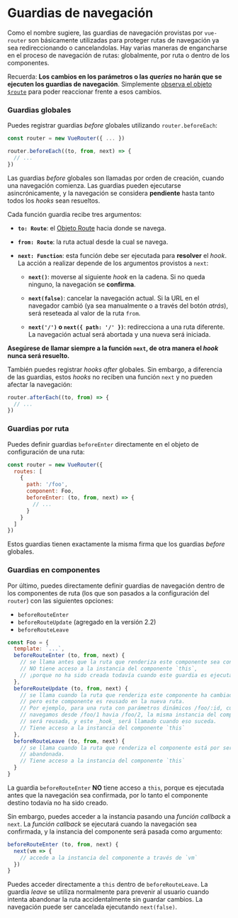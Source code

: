 # Guardias de navegación

Como el nombre sugiere, las guardias de navegación provistas por `vue-router` son básicamente utilizadas para proteger rutas de navegación ya sea redireccionando o cancelandolas. Hay varias maneras de engancharse en el proceso de navegación de rutas: globalmente, por ruta o dentro de los componentes.

Recuerda: **Los cambios en los parámetros o las _queries_ no harán que se ejecuten los guardias de navegación**. Simplemente [observa el objeto `$route`](../essentials/dynamic-matching.md#reacting-to-params-changes) para poder reaccionar frente a esos cambios.

### Guardias globales

Puedes registrar guardias _before_ globales utilizando `router.beforeEach`:

``` js
const router = new VueRouter({ ... })

router.beforeEach((to, from, next) => {
  // ...
})
```

Las guardias _before_ globales son llamadas por orden de creación, cuando una navegación comienza. Las guardias pueden ejecutarse asincrónicamente, y la navegación se considera **pendiente** hasta tanto todos los _hooks_ sean resueltos. 

Cada función guardia recibe tres argumentos:

- **`to: Route`**: el [Objeto Route](../api/route-object.md) hacia donde se navega.

- **`from: Route`**: la ruta actual desde la cual se navega.

- **`next: Function`**: esta función debe ser ejecutada para **resolver** el _hook_. La acción a realizar depende de los argumentos provistos a `next`:

  - **`next()`**: moverse al siguiente _hook_ en la cadena. Si no queda ninguno, la navegación se **confirma**.

  - **`next(false)`**: cancelar la navegación actual. Si la URL en el navegador cambió (ya sea manualmente o a través del botón _atrás_), será reseteada al valor de la ruta `from`.

  - **`next('/')` o `next({ path: '/' })`**: redirecciona a una ruta diferente. La navegación actual será abortada y una nueva será iniciada.

**Asegúrese de llamar siempre a la función `next`, de otra manera el _hook_ nunca será resuelto.**

También puedes registrar _hooks after_ globales. Sin embargo, a diferencia de las guardias, estos _hooks_ no reciben una función `next` y no pueden afectar la navegación:

``` js
router.afterEach((to, from) => {
  // ...
})
```

### Guardias por ruta

Puedes definir guardias `beforeEnter` directamente en el objeto de configuración de una ruta:

``` js
const router = new VueRouter({
  routes: [
    {
      path: '/foo',
      component: Foo,
      beforeEnter: (to, from, next) => {
        // ...
      }
    }
  ]
})
```

Estos guardias tienen exactamente la misma firma que los guardias _before_ globales.

### Guardias en componentes

Por último, puedes directamente definir guardias de navegación dentro de los componentes de ruta (los que son pasados a la configuración del `router`) con las siguientes opciones:

- `beforeRouteEnter`
- `beforeRouteUpdate` (agregado en la versión 2.2)
- `beforeRouteLeave`

``` js
const Foo = {
  template: `...`,
  beforeRouteEnter (to, from, next) {
    // se llama antes que la ruta que renderiza este componente sea confirmada.
    // NO tiene acceso a la instancia del componente `this`,
    // ¡porque no ha sido creada todavía cuando este guardia es ejecutado!
  },
  beforeRouteUpdate (to, from, next) {
    // se llama cuando la ruta que renderiza este componente ha cambiado,
    // pero este componente es reusado en la nueva ruta.
    // Por ejemplo, para una ruta con parámetros dinámicos /foo/:id, cuando
    // navegamos desde /foo/1 havia /foo/2, la misma instancia del componente Foo
    // será reusada, y este _hook_ será llamado cuando eso suceda.
    // Tiene acceso a la instancia del componente `this`
  },
  beforeRouteLeave (to, from, next) {
    // se llama cuando la ruta que renderiza el componente está por ser
    // abandonada.
    // Tiene acceso a la instancia del componente `this`
  }
}
```

La guardia `beforeRouteEnter` **NO** tiene acceso a `this`, porque es ejecutada antes que la navegación sea confirmada, por lo tanto el componente destino todavía no ha sido creado.

Sin embargo, puedes acceder a la instancia pasando una _función callback_ a `next`. La _función callback_ se ejecutará cuando la navegación sea confirmada, y la instancia del componente será pasada como argumento:

``` js
beforeRouteEnter (to, from, next) {
  next(vm => {
    // accede a la instancia del componente a través de `vm`
  })
}
```

Puedes acceder directamente a `this` dentro de `beforeRouteLeave`. La guardia _leave_ se utiliza normalmente para prevenir al usuario cuando intenta abandonar la ruta accidentalmente sin guardar cambios. La navegación puede ser cancelada ejecutando `next(false)`.
